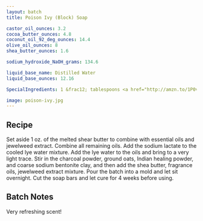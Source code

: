 ```yaml
---
layout: batch
title: Poison Ivy (Block) Soap

castor_oil_ounces: 3.2
cocoa_butter_ounces: 4.8
coconut_oil_92_deg_ounces: 14.4
olive_oil_ounces: 8
shea_butter_ounces: 1.6

sodium_hydroxide_NaOH_grams: 134.6

liquid_base_name: Distilled Water
liquid_base_ounces: 12.16

SpecialIngredients: 1 &frac12; tablespoons <a href="http://amzn.to/1P0vDQ6">hardwood activated charcoal powder</a>, 1 tablespoon <a href="http://amzn.to/1mO82Mu">Indian healing clay powder (calcium bentonite)</a>, 1 tablespoon ground oats, &frac12; tablespoon <a href="http://amzn.to/1P0vJan">coarse sodium bentonite clay</a>, 2 teaspoons <a href="https://www.brambleberry.com/Sodium-Lactate-P5127.aspx">sodium lactate</a>, &frac12; oz. peppermint and &frac12; oz. eucalyptus essential oils (Natures Truth brand), and 1 oz. <a href="https://www.amazon.com/gp/product/B01A3PBMFI/">jewelweed extract</a> (<a href="https://en.wikipedia.org/wiki/Impatiens_pallida">Impatiens pallida</a>).

image: poison-ivy.jpg
---
```


## Recipe
Set aside 1 oz. of the melted shear butter to combine with essential oils and jewelweed extract. Combine all remaining oils. Add the sodium lactate to the cooled lye water mixture.  Add the lye water to the oils and bring to a very light trace. Stir in the charcoal powder, ground oats, Indian healing powder, and coarse sodium bentonite clay, and then add the shea butter, fragrance oils, jewelweed extract mixture.  Pour the batch into a mold and let sit overnight. Cut the soap bars and let cure for 4 weeks before using.

## Batch Notes
Very refreshing scent!